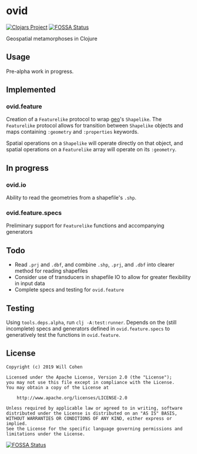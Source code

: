 # ovid

[![Clojars Project](https://img.shields.io/clojars/v/ovid.svg)](https://clojars.org/ovid)
[![FOSSA Status](https://app.fossa.io/api/projects/git%2Bgithub.com%2Fwillcohen%2Fovid.svg?type=shield)](https://app.fossa.io/projects/git%2Bgithub.com%2Fwillcohen%2Fovid?ref=badge_shield)

Geospatial metamorphoses in Clojure

## Usage

Pre-alpha work in progress.

## Implemented

### ovid.feature

Creation of a `Featurelike` protocol to wrap [geo](https://github.com/Factual/geo)'s `Shapelike`. The `Featurelike` protocol allows for transition between `Shapelike` objects and maps containing `:geometry` and `:properties` keywords.

Spatial operations on a `Shapelike` will operate directly on that object, and spatial operations on a `Featurelike` array will operate on its `:geometry`.

## In progress

### ovid.io

Ability to read the geometries from a shapefile's `.shp`.

### ovid.feature.specs

Preliminary support for `Featurelike` functions and accompanying generators

## Todo

- Read `.prj` and `.dbf`, and combine `.shp`, `.prj`, and `.dbf` into clearer method for reading shapefiles
- Consider use of transducers in shapefile IO to allow for greater flexibility in input data
- Complete specs and testing for `ovid.feature`

## Testing

Using `tools.deps.alpha`, run `clj -A:test:runner`. Depends on the (still incomplete) specs and generators defined in `ovid.feature.specs` to generatively test the functions in `ovid.feature`.

## License

```
Copyright (c) 2019 Will Cohen

Licensed under the Apache License, Version 2.0 (the "License");
you may not use this file except in compliance with the License.
You may obtain a copy of the License at

    http://www.apache.org/licenses/LICENSE-2.0

Unless required by applicable law or agreed to in writing, software
distributed under the License is distributed on an "AS IS" BASIS,
WITHOUT WARRANTIES OR CONDITIONS OF ANY KIND, either express or implied.
See the License for the specific language governing permissions and
limitations under the License.
```


[![FOSSA Status](https://app.fossa.io/api/projects/git%2Bgithub.com%2Fwillcohen%2Fovid.svg?type=large)](https://app.fossa.io/projects/git%2Bgithub.com%2Fwillcohen%2Fovid?ref=badge_large)